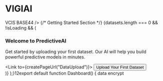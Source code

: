 # VIGIAI
VCIS   BASE44    />                        <DataTable              title="Recent Datasets"              data={datasets}              columns={datasetColumns}              isLoading={isLoading}              emptyMessage="No datasets uploaded yet. Upload your first dataset to get started."            />          </div>          {/* Getting Started Section */}          {datasets.length === 0 && !isLoading && (            <div className="bg-gradient-to-br from-blue-50 to-indigo-50 rounded-2xl p-8 text-center border border-blue-100">              <div className="w-16 h-16 bg-gradient-to-br from-blue-500 to-blue-600 rounded-2xl flex items-center justify-center mx-auto mb-4">                <BarChart3 className="w-8 h-8 text-white" />              </div>              <h3 className="text-xl font-semibold text-slate-900 mb-2">Welcome to PredictiveAI</h3>              <p className="text-slate-600 mb-6 max-w-md mx-auto">                Get started by uploading your first dataset. Our AI will help you build powerful predictive models in minutes.              </p>              <Link to={createPageUrl("DataUpload")}>                <Button className="bg-gradient-to-r from-blue-600 to-blue-700 hover:from-blue-700 hover:to-blue-800 shadow-lg">                  <Database className="w-4 h-4 mr-2" />                  Upload Your First Dataset                </Button>              </Link>            </div>          )}        </div>      </div>    </div>  );}12export default function Dashboard() {
data encrypt

